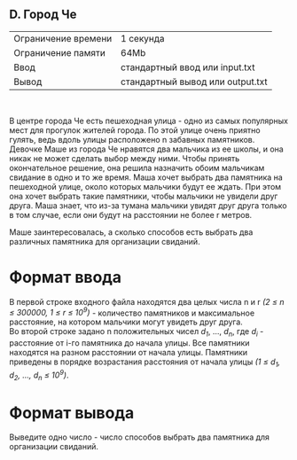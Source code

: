 ## D. Город Че

|                     |           |
|---------------------|-----------|
| Ограничение времени | 1 секунда |
| Ограничение памяти  | 64Mb      |
| Ввод                | стандартный ввод или input.txt  |
| Вывод               | стандартный вывод или output.txt |

<br>

В центре города Че есть пешеходная улица - одно из самых популярных мест для прогулок жителей города. По этой улице очень приятно гулять, ведь вдоль улицы расположено n забавных памятников.  
Девочке Маше из города Че нравятся два мальчика из ее школы, и она никак не может сделать выбор между ними. Чтобы принять окончательное решение, она решила назначить обоим мальчикам свидание в одно и то же время. Маша хочет выбрать два памятника на пешеходной улице, около которых мальчики будут ее ждать. При этом она хочет выбрать такие памятники, чтобы мальчики не увидели друг друга. Маша знает, что из-за тумана мальчики увидят друг друга только в том случае, если они будут на расстоянии не более r метров.

Маше заинтересовалась, а сколько способов есть выбрать два различных памятника для организации свиданий.

# Формат ввода

В первой строке входного файла находятся два целых числа n и r *(2 ≤ n ≤ 300000, 1 ≤ r ≤ 10<sup>9</sup>)* - количество памятников и максимальное расстояние, на котором мальчики могут увидеть друг друга.  
Во второй строке задано n положительных чисел *d<sub>1</sub>*, …, *d<sub>n</sub>*, где *d<sub>i</sub>* - расстояние от i-го памятника до начала улицы. Все памятники находятся на разном расстоянии от начала улицы. Памятники приведены в порядке возрастания расстояния от начала улицы *(1 ≤ *d<sub>1</sub>*, *d<sub>2</sub>*, …, *d<sub>n</sub>* ≤ 10<sup>9</sup>)*.

# Формат вывода

Выведите одно число - число способов выбрать два памятника для организации свиданий.

